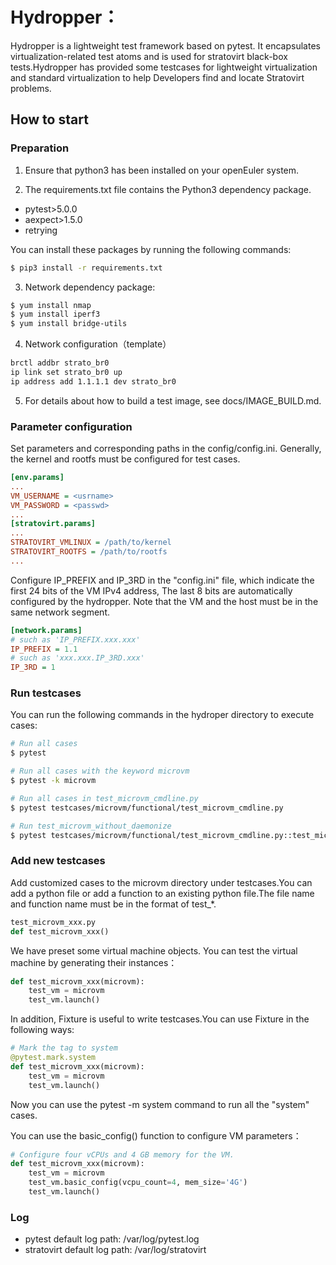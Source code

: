 # Hydropper：
Hydropper is a lightweight test framework based on pytest. It encapsulates virtualization-related test atoms and is used for stratovirt black-box tests.Hydropper has provided some testcases for lightweight virtualization and standard virtualization to help Developers find and locate Stratovirt problems.

## How to start


### Preparation
1. Ensure that python3 has been installed on your openEuler system.

2. The requirements.txt file contains the Python3 dependency package.

- pytest>5.0.0
- aexpect>1.5.0
- retrying

You can install these packages by running the following commands:
```sh
$ pip3 install -r requirements.txt
```

3. Network dependency package:
```sh
$ yum install nmap
$ yum install iperf3
$ yum install bridge-utils
```

4. Network configuration（template）

```sh
brctl addbr strato_br0
ip link set strato_br0 up
ip address add 1.1.1.1 dev strato_br0
```

5. For details about how to build a test image, see docs/IMAGE_BUILD.md.

### Parameter configuration
Set parameters and corresponding paths in the config/config.ini. Generally, the kernel and rootfs must be configured for test cases.
```ini
[env.params]
...
VM_USERNAME = <usrname>
VM_PASSWORD = <passwd>
...
[stratovirt.params]
...
STRATOVIRT_VMLINUX = /path/to/kernel
STRATOVIRT_ROOTFS = /path/to/rootfs
...
```

Configure IP_PREFIX and IP_3RD in the "config.ini" file,
which indicate the first 24 bits of the VM IPv4 address,
The last 8 bits are automatically configured by the hydropper.
Note that the VM and the host must be in the same network segment.

```ini
[network.params]
# such as 'IP_PREFIX.xxx.xxx'
IP_PREFIX = 1.1
# such as 'xxx.xxx.IP_3RD.xxx'
IP_3RD = 1
```

### Run testcases
You can run the following commands in the hydroper directory to execute cases:
```sh
# Run all cases
$ pytest

# Run all cases with the keyword microvm
$ pytest -k microvm

# Run all cases in test_microvm_cmdline.py
$ pytest testcases/microvm/functional/test_microvm_cmdline.py

# Run test_microvm_without_daemonize
$ pytest testcases/microvm/functional/test_microvm_cmdline.py::test_microvm_without_daemonize
```

### Add new testcases
Add customized cases to the microvm directory under testcases.You can add a python file or add a function to an existing python file.The file name and function name must be in the format of test_*.
```python
test_microvm_xxx.py
def test_microvm_xxx()
```

We have preset some virtual machine objects. You can test the virtual machine by generating their instances：
```python
def test_microvm_xxx(microvm):
    test_vm = microvm
    test_vm.launch()
```

In addition, Fixture is useful to write testcases.You can use Fixture in the following ways:
```python
# Mark the tag to system
@pytest.mark.system
def test_microvm_xxx(microvm):
    test_vm = microvm
    test_vm.launch()
```

Now you can use the pytest -m system command to run all the "system" cases.

You can use the basic_config() function to configure VM parameters：
```python
# Configure four vCPUs and 4 GB memory for the VM.
def test_microvm_xxx(microvm):
    test_vm = microvm
    test_vm.basic_config(vcpu_count=4, mem_size='4G')
    test_vm.launch()
```

### Log

- pytest default log path: /var/log/pytest.log
- stratovirt default log path: /var/log/stratovirt
